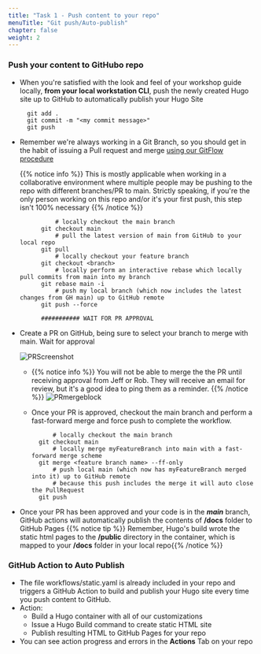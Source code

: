 ```yaml
---
title: "Task 1 - Push content to your repo"
menuTitle: "Git push/Auto-publish"
chapter: false
weight: 2
---
```


### Push your content to GitHubo repo

- When you're satisfied with the look and feel of your workshop guide locally, **from your local workstation CLI**, push the newly created Hugo site up to GitHub to automatically publish your Hugo Site

   ```shell
     git add .
     git commit -m "<my commit message>"
     git push 
   ``` 

- Remember we're always working in a Git Branch, so you should get in the habit of issuing a Pull request and merge [using our GitFlow procedure](gitflow.html)

  {{% notice info %}} This is mostly applicable when working in a collaborative environment where multiple people may be pushing to the repo with different branches/PR to main.  Strictly speaking, if you're the only person working on this repo and/or it's your first push, this step isn't 100% necessary {{% /notice %}}

  ```shell 
            # locally checkout the main branch
        git checkout main
            # pull the latest version of main from GitHub to your local repo 
        git pull
            # locally checkout your feature branch
        git checkout <branch>
            # locally perform an interactive rebase which locally pull commits from main into my branch
        git rebase main -i 
            # push my local branch (which now includes the latest changes from GH main) up to GitHub remote
        git push --force
  
        ########### WAIT FOR PR APPROVAL
    ```
- Create a PR on GitHub, being sure to select your branch to merge with main. Wait for approval
   
     ![PRScreenshot](GH-PR.jpg)
   - {{% notice info %}} You will not be able to merge the the PR until receiving approval from Jeff or Rob.  They will receive an email for review, but it's a good idea to ping them as a reminder. {{% /notice %}}
     ![PRmergeblock](PR-mergeblocked.jpg)
  - Once your PR is approved, checkout the main branch and perform a fast-forward merge and force push to complete the workflow.
  
      ```shell 
            # locally checkout the main branch
        git checkout main
            # locally merge myFeatureBranch into main with a fast-forward merge scheme
        git merge <feature branch name> --ff-only
            # push local main (which now has myFeatureBranch merged into it) up to GitHub remote  
            # because this push includes the merge it will auto close the PullRequest
        git push
      ```
    
- Once your PR has been approved and your code is in the **_main_** branch, GitHub actions will automatically publish the contents of **/docs** folder to GitHub Pages
  {{% notice tip %}} Remember, Hugo's build wrote the static html pages to the **/public** directory in the container, which is mapped to your **/docs** folder in your local repo{{% /notice %}}

### GitHub Action to Auto Publish
- The file workflows/static.yaml is already included in your repo and triggers a GitHub Action to build and publish your Hugo site every time you push content to GitHub.
- Action:
  - Build a Hugo container with all of our customizations
  - Issue a Hugo Build command to create static HTML site
  - Publish resulting HTML to GitHub Pages for your repo
- You can see action progress and errors in the **Actions** Tab on your repo


